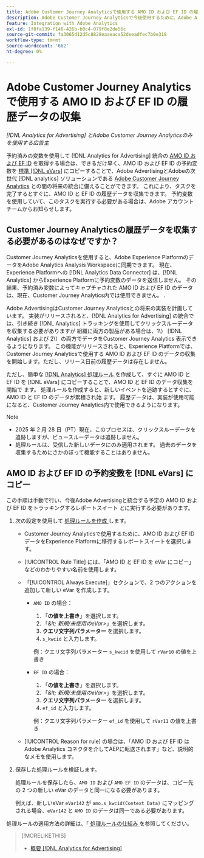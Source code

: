 ```yaml
---
title: Adobe Customer Journey Analyticsで使用する AMO ID および EF ID の履歴データの収集
description: Adobe Customer Journey Analyticsで今後使用するために、Adobe Analyticsで予約済み変数の履歴データを収集する方法について説明します
feature: Integration with Adobe Analytics
exl-id: 1f8fa139-f146-426b-b0c4-079f8e2de56c
source-git-commit: fa3065d12d5c8828eaaeaca52deeadfec7b0e318
workflow-type: tm+mt
source-wordcount: '662'
ht-degree: 0%

---
```


# Adobe Customer Journey Analyticsで使用する AMO ID および EF ID の履歴データの収集

*[!DNL Analytics for Advertising] とAdobe Customer Journey Analyticsのみを使用する広告主*

予約済みの変数を使用して [!DNL Analytics for Advertising] 統合の [AMO ID および EF ID](ids.md) を取得する場合は、できるだけ早く、AMO ID および EF ID の予約変数を [ 標準  [!DNL eVars]](https://experienceleague.adobe.com/en/docs/analytics/components/dimensions/evar) にコピーすることで、Adobe AdvertisingとAdobeの次世代 [!DNL analytics] ソリューションである [Adobe Customer Journey Analytics](https://experienceleague.adobe.com/en/docs/analytics-platform/using/cja-overview/cja-overview) との間の将来の統合に備えることができます。 これにより、タスクを完了するとすぐに、AMO ID と EF ID の履歴データを収集できます。 予約変数を使用していて、このタスクを実行する必要がある場合は、Adobe アカウントチームからお知らせします。

<!-- You can also do the same for any other reserved variables you use for your [!DNL Analytics for Advertising] implementation. -->

<!-- This will allow Adobe Experience Platform, which supplies data to Customer Journey Analytics, to begin collecting historical data for your [!DNL rVars] as soon as you complete the task. -->

## Customer Journey Analyticsの履歴データを収集する必要があるのはなぜですか？

Customer Journey Analyticsを使用すると、Adobe Experience PlatformのデータをAdobe Analytics Analysis Workspaceに同期できます。 現在、Experience Platformへの [!DNL Analytics Data Connector] は、[!DNL Analytics] からExperience Platformに予約変数のデータを送信しません。 その結果、予約済み変数によってキャプチャされた AMO ID および EF ID のデータは、現在、Customer Journey Analytics内では使用できません。 <!-- Instead, XXXXXXXXXX what exactly? -->.<!-- Does the Analytics for Advertising implementation use the Analytics Data Connector in particular (why would it use anything?), and we're planning to implement the Web SDK to do it instead in the future? -->

Adobe AdvertisingはCustomer Journey Analyticsとの将来の実装を計画しています。 実装がリリースされると、[!DNL Analytics for Advertising] の統合では、引き続き [!DNL Analytics] トラッキングを使用してクリックスルーデータを収集する必要がありますが <!-- Add back if we implement this:  and (DSP users) view-through data --> 組織に両方の製品がある場合は、1\） [!DNL Analytics] <!-- (Analysis Workspace using data from [!DNL Analytics]) --> および 2\）の両方でデータをCustomer Journey Analytics <!-- (Analysis Workspace using data from Experience Platform)--> 表示できるようになります。 この機能がリリースされると、Experience Platformでは、Customer Journey Analyticsで使用する AMO ID および EF ID のデータの収集を開始します。ただし、リリース日前の履歴データは存在しません。

ただし、簡単な [[!DNL Analytics]  処理ルール ](https://experienceleague.adobe.com/en/docs/analytics/admin/admin-tools/manage-report-suites/edit-report-suite/report-suite-general/c-processing-rules/processing-rules)<!-- [!DNL rVars] --> を作成して、すぐに AMO ID と EF ID を [!DNL eVars] にコピーすることで、AMO ID と EF ID のデータ収集を開始で <!-- [!DNL rVars] --> ます。 処理ルールを作成すると、新しいイベントを追跡するとすぐに、AMO ID と EF ID のデータが累積され始 <!-- [!DNL rVars] --> ます。 履歴データは、実装が使用可能になると、Customer Journey Analytics内で使用できるようになります。

>[!NOTE]
>
>* 2025 年 2 月 28 日（PT）現在、このプロセスは、クリックスルーデータを追跡しますが、ビュースルーデータは追跡しません。
>* 処理ルールは、受信した新しいデータにのみ適用されます。 過去のデータを収集するためにさかのぼって機能することはありません。

## AMO ID および EF ID の予約変数を [!DNL eVars] にコピー

この手順は手動で行い、今後Adobe Advertisingと統合する予定の AMO ID および EF ID をトラッキングするレポートスイート <!-- [!DNL rVars] --> とに実行する必要があります。

1. 次の設定を使用して [ 処理ルールを作成 ](https://experienceleague.adobe.com/en/docs/analytics/admin/admin-tools/manage-report-suites/edit-report-suite/report-suite-general/c-processing-rules/c-processing-rules-configuration/t-processing-rules) します。

   * Customer Journey Analyticsで使用するために、AMO ID および EF ID <!-- [!DNL rVar] --> データをExperience Platformに移行するレポートスイートを選択します。

   * [!UICONTROL Rule Title] には、「AMO ID と EF ID を eVar にコピー」などのわかりやすい名前を使用します。

   * 「[!UICONTROL Always Execute]」セクションで、2 つのアクションを追加して新しい eVar を作成します。

      * `AMO ID` の場合：

         1. 「**の値を上書き**」を選択します。
         1. 「*\&lt; 新規/未使用のeVar\>*」を選択します。
         1. **クエリ文字列パラメーター** を選択します。
         1. `s_kwcid` と入力します。

        例：クエリ文字列パラメーター `s_kwcid` を使用して `rVar10` の値を上書き

      * `EF ID` の場合：

         1. 「**の値を上書き**」を選択します。
         1. 「*\&lt; 新規/未使用のeVar\>*」を選択します。
         1. **クエリ文字列パラメーター** を選択します。
         1. `ef_id` と入力します。

        例：クエリ文字列パラメーター `ef_id` を使用して `rVar11` の値を上書き

   * [!UICONTROL Reason for rule] の場合は、「AMO ID および EF ID はAdobe Analytics コネクタを介してAEPに転送されます」など、説明的なメモを使用します。

1. 保存した処理ルールを検証します。

   処理ルールを保存したら、`AMO ID` および `AMO EF ID` <!-- the existing reserved variables --> のデータは、コピー先の 2 つの新しい eVar のデータと同一になる必要があります。

   例えば、新しいeVar `eVar142` が `amo.s_kwcid(Context Data)` にマッピングされる場合、`eVar142` と `AMO ID` のデータは同一である必要があります。

処理ルールの適用方法の詳細は、「[ 処理ルールの仕組み ](https://experienceleague.adobe.com/en/docs/analytics/admin/admin-tools/manage-report-suites/edit-report-suite/report-suite-general/c-processing-rules/c-processing-rules-configuration/processing-rules-about) を参照してください。

>[!MORELIKETHIS]
>
>* [ 概要  [!DNL Analytics for Advertising]](overview.md)
